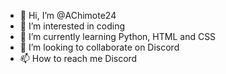 - 👋 Hi, I’m @AChimote24
- 👀 I’m interested in coding
- 🌱 I’m currently learning Python, HTML and CSS
- 💞️ I’m looking to collaborate on Discord 
- 📫 How to reach me Discord


